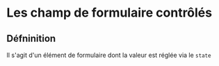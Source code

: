 

# Les champ de formulaire contrôlés

## Défninition

Il s'agit d'un élément de formulaire dont la valeur est réglée via le `state`
